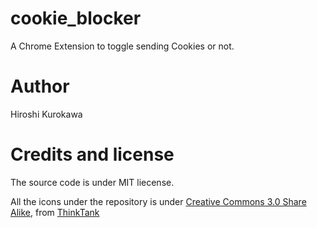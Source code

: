 # cookie_blocker
A Chrome Extension to toggle sending Cookies or not.

# Author
Hiroshi Kurokawa

# Credits and license
The source code is under MIT liecense.

All the icons under the repository is under [Creative Commons 3.0 Share Alike](https://creativecommons.org/licenses/by/3.0), from [ThinkTank](http://icons.tinktank.club)
